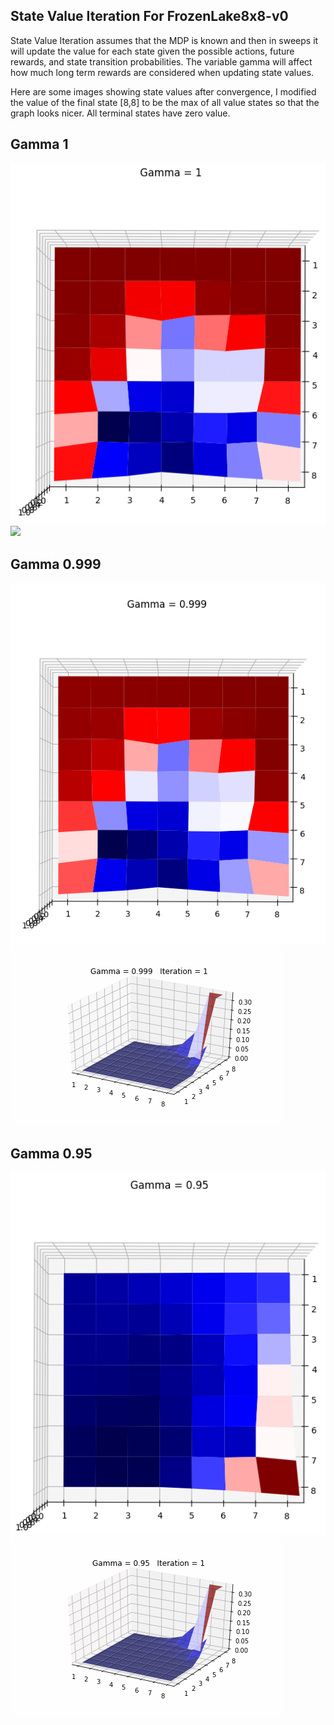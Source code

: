 State Value Iteration For FrozenLake8x8-v0
------------------------------------

State Value Iteration assumes that the MDP is known and then in sweeps it will update the value for each state given the possible actions, future rewards, and state transition probabilities.  The variable gamma will affect how much long term rewards are considered when updating state values.

Here are some images showing state values after convergence, I modified the value of the final state [8,8] to be the max of all value states so that the graph looks nicer.  All terminal states have zero value.

Gamma 1
-------
<img src="images/gamma1.png">
<img src="images/gamma1.gif">

Gamma 0.999
-------
<img src="images/gamma99.png">
<img src="images/gamma99.gif">

Gamma 0.95
-------
<img src="images/gamma95.png">
<img src="images/gamma95.gif">
